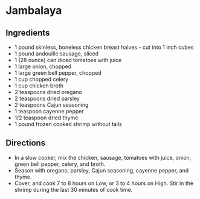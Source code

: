 # Jambalaya

## Ingredients

* 1 pound skinless, boneless chicken breast halves - cut into 1 inch cubes
* 1 pound andouille sausage, sliced
* 1 (28 ounce) can diced tomatoes with juice
* 1 large onion, chopped
* 1 large green bell pepper, chopped
* 1 cup chopped celery
* 1 cup chicken broth
* 2 teaspoons dried oregano
* 2 teaspoons dried parsley
* 2 teaspoons Cajun seasoning
* 1 teaspoon cayenne pepper
* 1/2 teaspoon dried thyme
* 1 pound frozen cooked shrimp without tails

## Directions

* In a slow cooker, mix the chicken, sausage, tomatoes with juice, onion, green bell pepper, celery, and broth.
* Season with oregano, parsley, Cajun seasoning, cayenne pepper, and thyme.
* Cover, and cook 7 to 8 hours on Low, or 3 to 4 hours on High. Stir in the shrimp during the last 30 minutes of cook time.
